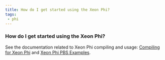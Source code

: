 ```yaml
---
title: How do I get started using the Xeon Phi?
tags:
 - phi
---
```


### How do I get started using the Xeon Phi?

See the documentation related to Xeon Phi compiling and usage: [Compiling for Xeon Phi](../../../compile/phi) and [Xeon Phi PBS Examples](../../../run/examples/pbs/phi).

